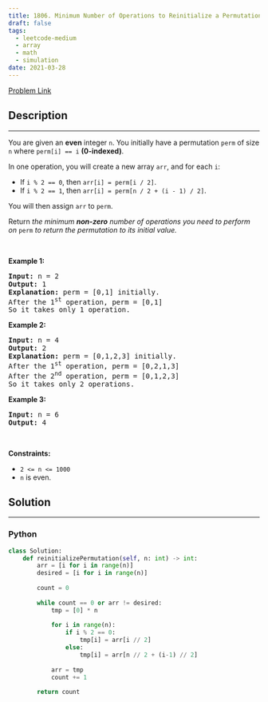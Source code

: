 ```yaml
---
title: 1806. Minimum Number of Operations to Reinitialize a Permutation
draft: false
tags: 
  - leetcode-medium
  - array
  - math
  - simulation
date: 2021-03-28
---
```


[Problem Link](https://leetcode.com/problems/minimum-number-of-operations-to-reinitialize-a-permutation/)

## Description

---
<p>You are given an <strong>even</strong> integer <code>n</code>​​​​​​. You initially have a permutation <code>perm</code> of size <code>n</code>​​ where <code>perm[i] == i</code>​ <strong>(0-indexed)</strong>​​​​.</p>

<p>In one operation, you will create a new array <code>arr</code>, and for each <code>i</code>:</p>

<ul>
	<li>If <code>i % 2 == 0</code>, then <code>arr[i] = perm[i / 2]</code>.</li>
	<li>If <code>i % 2 == 1</code>, then <code>arr[i] = perm[n / 2 + (i - 1) / 2]</code>.</li>
</ul>

<p>You will then assign <code>arr</code>​​​​ to <code>perm</code>.</p>

<p>Return <em>the minimum <strong>non-zero</strong> number of operations you need to perform on </em><code>perm</code><em> to return the permutation to its initial value.</em></p>

<p>&nbsp;</p>
<p><strong class="example">Example 1:</strong></p>

<pre>
<strong>Input:</strong> n = 2
<strong>Output:</strong> 1
<strong>Explanation:</strong> perm = [0,1] initially.
After the 1<sup>st</sup> operation, perm = [0,1]
So it takes only 1 operation.
</pre>

<p><strong class="example">Example 2:</strong></p>

<pre>
<strong>Input:</strong> n = 4
<strong>Output:</strong> 2
<strong>Explanation:</strong> perm = [0,1,2,3] initially.
After the 1<sup>st</sup> operation, perm = [0,2,1,3]
After the 2<sup>nd</sup> operation, perm = [0,1,2,3]
So it takes only 2 operations.
</pre>

<p><strong class="example">Example 3:</strong></p>

<pre>
<strong>Input:</strong> n = 6
<strong>Output:</strong> 4
</pre>

<p>&nbsp;</p>
<p><strong>Constraints:</strong></p>

<ul>
	<li><code>2 &lt;= n &lt;= 1000</code></li>
	<li><code>n</code>​​​​​​ is even.</li>
</ul>


## Solution

---
### Python
``` py title='minimum-number-of-operations-to-reinitialize-a-permutation'
class Solution:
    def reinitializePermutation(self, n: int) -> int:
        arr = [i for i in range(n)]
        desired = [i for i in range(n)]
        
        count = 0
        
        while count == 0 or arr != desired:
            tmp = [0] * n 
            
            for i in range(n):
                if i % 2 == 0:
                    tmp[i] = arr[i // 2]
                else:
                    tmp[i] = arr[n // 2 + (i-1) // 2]
            
            arr = tmp
            count += 1
            
        return count
        
```

